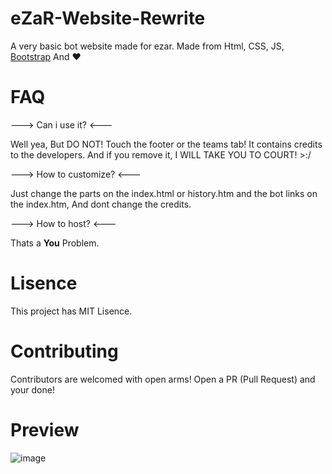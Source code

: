 # eZaR-Website-Rewrite

A very basic bot website made for ezar. Made from Html, CSS, JS, [Bootstrap](https://getbootstrap.com/) And ❤

# FAQ

---> Can i use it? <---

Well yea, But DO NOT! Touch the footer or the teams tab! It contains credits to the developers. And if you remove it, I WILL TAKE YOU TO COURT! >:/

---> How to customize? <---

Just change the parts on the index.html or history.htm and the bot links on the index.htm, And dont change the credits.

---> How to host? <---

Thats a **You** Problem.

# Lisence

This project has MIT Lisence.

# Contributing

Contributors are welcomed with open arms! Open a PR (Pull Request) and your done!

# Preview
![image](https://capy-cdn.xyz/iox75UMZ.png)
